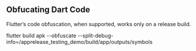 ## Obfucating Dart Code

Flutter’s code obfuscation, when supported, works only on a release build.



flutter build apk --obfuscate --split-debug-info=/apprelease_testing_demo/build/app/outputs/symbols
